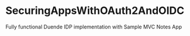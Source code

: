 # SecuringAppsWithOAuth2AndOIDC
Fully functional Duende IDP implementation with Sample MVC Notes App 
